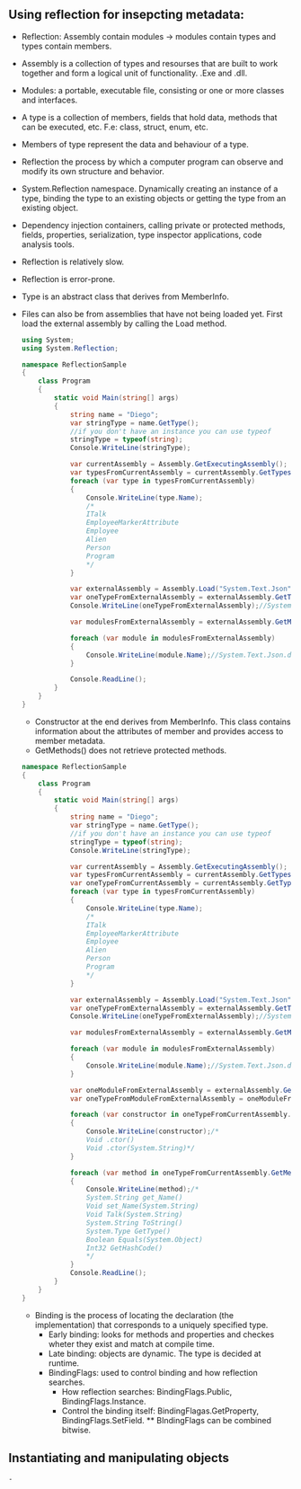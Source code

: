 ## Using reflection for insepcting metadata:

- Reflection: Assembly contain modules -> modules contain types and types contain members. 
- Assembly is a collection of types and resourses that are built to work together and form a logical unit of functionality. .Exe and .dll.
- Modules: a portable, executable file, consisting or one or more classes and interfaces. 
- A type is a collection of members, fields that hold data, methods that can be executed, etc. F.e: class, struct, enum, etc.
- Members of type represent the data and behaviour of a type. 
- Reflection the process by which a computer program can observe and modify its own structure and behavior.
- System.Reflection namespace. Dynamically creating an instance of a type, binding the type to an existing objects or getting the type from an existing object. 
- Dependency injection containers, calling private or protected methods, fields, properties, serialization, type inspector applications, code analysis tools. 
- Reflection is relatively slow.
- Reflection is error-prone.
- Type is an abstract class that derives from MemberInfo.
- Files can also be from assemblies that have not being loaded yet. First load the external assembly by calling the Load method.
    ```c#
    using System;
    using System.Reflection;

    namespace ReflectionSample
    {
        class Program
        {
            static void Main(string[] args)
            {
                string name = "Diego";
                var stringType = name.GetType();
                //if you don't have an instance you can use typeof
                stringType = typeof(string);
                Console.WriteLine(stringType);

                var currentAssembly = Assembly.GetExecutingAssembly();
                var typesFromCurrentAssembly = currentAssembly.GetTypes();
                foreach (var type in typesFromCurrentAssembly)
                {
                    Console.WriteLine(type.Name);
                    /*
                    ITalk
                    EmployeeMarkerAttribute
                    Employee
                    Alien
                    Person
                    Program
                    */
                }

                var externalAssembly = Assembly.Load("System.Text.Json");
                var oneTypeFromExternalAssembly = externalAssembly.GetType("System.Text.Json.JsonProperty");
                Console.WriteLine(oneTypeFromExternalAssembly);//System.Text.Json.JsonProperty

                var modulesFromExternalAssembly = externalAssembly.GetModules();

                foreach (var module in modulesFromExternalAssembly)
                {
                    Console.WriteLine(module.Name);//System.Text.Json.dll
                }

                Console.ReadLine();
            }
        }
    }
    ```

    - Constructor at the end derives from MemberInfo. This class contains information about the attributes of member and provides access to member metadata.
    - GetMethods() does not retrieve protected methods.
    ```c#
    namespace ReflectionSample
    {
        class Program
        {
            static void Main(string[] args)
            {
                string name = "Diego";
                var stringType = name.GetType();
                //if you don't have an instance you can use typeof
                stringType = typeof(string);
                Console.WriteLine(stringType);

                var currentAssembly = Assembly.GetExecutingAssembly();
                var typesFromCurrentAssembly = currentAssembly.GetTypes();
                var oneTypeFromCurrentAssembly = currentAssembly.GetType("ReflectionSample.Person");
                foreach (var type in typesFromCurrentAssembly)
                {
                    Console.WriteLine(type.Name);
                    /*
                    ITalk
                    EmployeeMarkerAttribute
                    Employee
                    Alien
                    Person
                    Program
                    */
                }

                var externalAssembly = Assembly.Load("System.Text.Json");
                var oneTypeFromExternalAssembly = externalAssembly.GetType("System.Text.Json.JsonProperty");
                Console.WriteLine(oneTypeFromExternalAssembly);//System.Text.Json.JsonProperty

                var modulesFromExternalAssembly = externalAssembly.GetModules();

                foreach (var module in modulesFromExternalAssembly)
                {
                    Console.WriteLine(module.Name);//System.Text.Json.dll
                }

                var oneModuleFromExternalAssembly = externalAssembly.GetModule("System.Text.Json.dll");
                var oneTypeFromModuleFromExternalAssembly = oneModuleFromExternalAssembly.GetType("System.Text.Json.JsonProperty");

                foreach (var constructor in oneTypeFromCurrentAssembly.GetConstructors())
                {
                    Console.WriteLine(constructor);/*
                    Void .ctor()                               
                    Void .ctor(System.String)*/
                }

                foreach (var method in oneTypeFromCurrentAssembly.GetMethods())
                {
                    Console.WriteLine(method);/*
                    System.String get_Name()
                    Void set_Name(System.String)
                    Void Talk(System.String)
                    System.String ToString()
                    System.Type GetType()
                    Boolean Equals(System.Object)
                    Int32 GetHashCode()               
                    */
                }
                Console.ReadLine();
            }
        }
    }
    ```

    - Binding is the process of locating the declaration (the implementation) that corresponds to a uniquely specified type.
        - Early binding: looks for methods and properties and checkes wheter they exist and match at compile time.
        - Late binding: objects are dynamic. The type is decided at runtime. 
        - BindingFlags: used to control binding and how reflection searches.
            - How reflection searches: BindingFlags.Public, BindingFlags.Instance.
            - Control the binding itself: BindingFlagas.GetProperty, BindingFlags.SetField.
            ** BIndingFlags can be combined bitwise.

## Instantiating and manipulating objects
    - 